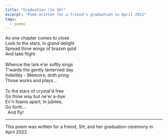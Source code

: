 ```yaml
---
title: "Graduation (to SH)"
excerpt: "Poem written for a friend's graduation in April 2022"
tags:
  - poems
---
```


>
As one chapter comes to close<br>
Look to the stars, in grand delight<br>
Spread thine wings of brazen gold<br>
And take flight<br><br>
Whence the lark e'er softly sings<br>
T'wards the gently lanterned day<br>
Indelibly - Memoirs; doth pring<br>
Those works and plays...<br><br>
To the stars of crystal'd free<br>
Go thine way but ne'er a-bye<br>
Ev'n foams apart; In jubilee,<br>
Go forth...<br>
&nbsp;&nbsp;And fly!

***

This poem was written for a friend, SH, and her graduation ceremony in April 2022.

